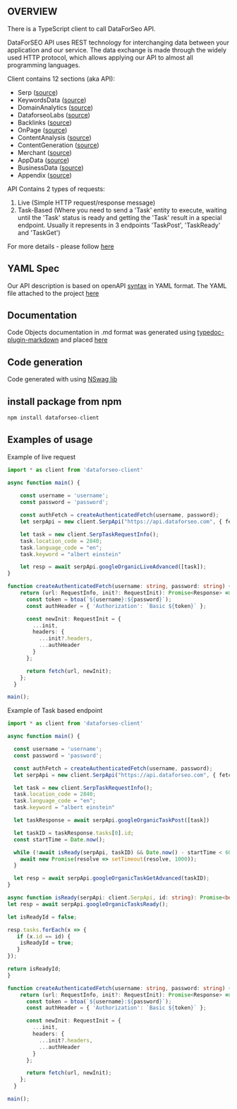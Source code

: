 ## OVERVIEW

There is a TypeScript client to call DataForSeo API.

DataForSEO API uses REST technology for interchanging data between your application and our service. The data exchange is made through the widely used HTTP protocol, which allows applying our API to almost all programming languages.

Client contains 12 sections (aka API):
- Serp ([source](https://docs.dataforseo.com/v3/serp/overview/?bash))
- KeywordsData ([source](https://docs.dataforseo.com/v3/keywords_data/overview/?bash))
- DomainAnalytics ([source](https://docs.dataforseo.com/v3/domain_analytics/overview/?bash))
- DataforseoLabs ([source](https://docs.dataforseo.com/v3/dataforseo_labs/overview/?bash))
- Backlinks ([source](https://docs.dataforseo.com/v3/backlinks/overview/?bash))
- OnPage ([source](https://docs.dataforseo.com/v3/on_page/overview/?bash))
- ContentAnalysis ([source](https://docs.dataforseo.com/v3/content_analysis/overview/?bash))
- ContentGeneration ([source](https://docs.dataforseo.com/v3/content_generation/overview/?bash))
- Merchant ([source](https://docs.dataforseo.com/v3/merchant/overview/?bash))
- AppData ([source](https://docs.dataforseo.com/v3/app_data/overview/?bash))
- BusinessData ([source](https://docs.dataforseo.com/v3/business_data/overview/?bash))
- Appendix ([source](https://docs.dataforseo.com/v3/appendix/user_data/?bash))

API Contains 2 types of requests:
1) Live (Simple HTTP request/response message)
2) Task-Based (Where you need to send a 'Task' entity to execute, waiting until the 'Task' status is ready and getting the 'Task' result in a special endpoint. Usually it represents in 3 endpoints 'TaskPost', 'TaskReady' and 'TaskGet')

For more details - please follow [here](https://docs.dataforseo.com/v3/?bash)

## YAML Spec

Our API description is based on openAPI [syntax](https://spec.openapis.org/oas/v3.1.0) in YAML format. The YAML file attached to the project [here](./openapi_specification.yaml)

## Documentation

Code Objects documentation in .md format was generated using [typedoc-plugin-markdown](https://www.npmjs.com/package/typedoc-plugin-markdown) and placed [here](./docs)

## Code generation

Code generated with using [NSwag lib](https://github.com/RicoSuter/NSwag)

## install package from npm

```bash
npm install dataforseo-client 
```

## Examples of usage

Example of live request
```typescript
import * as client from 'dataforseo-client'

async function main() {
    
    const username = 'username';
    const password = 'password';

    const authFetch = createAuthenticatedFetch(username, password);
    let serpApi = new client.SerpApi("https://api.dataforseo.com", { fetch: authFetch });

    let task = new client.SerpTaskRequestInfo();
    task.location_code = 2840;
    task.language_code = "en";
    task.keyword = "albert einstein"

    let resp = await serpApi.googleOrganicLiveAdvanced([task]);
}

function createAuthenticatedFetch(username: string, password: string) {
    return (url: RequestInfo, init?: RequestInit): Promise<Response> => {
      const token = btoa(`${username}:${password}`);
      const authHeader = { 'Authorization': `Basic ${token}` };

      const newInit: RequestInit = {
        ...init,
        headers: {
          ...init?.headers,
          ...authHeader
        }
      };

      return fetch(url, newInit);
    };
  }

main();
```

Example of Task based endpoint
```typescript
import * as client from 'dataforseo-client'

async function main() {

  const username = 'username';
  const password = 'password';

  const authFetch = createAuthenticatedFetch(username, password);
  let serpApi = new client.SerpApi("https://api.dataforseo.com", { fetch: authFetch });

  let task = new client.SerpTaskRequestInfo();
  task.location_code = 2840;
  task.language_code = "en";
  task.keyword = "albert einstein"

  let taskResponse = await serpApi.googleOrganicTaskPost([task]) 

  let taskID = taskResponse.tasks[0].id;
  const startTime = Date.now();

  while (!await isReady(serpApi, taskID) && Date.now() - startTime < 60000) {
    await new Promise(resolve => setTimeout(resolve, 1000));
  }

  let resp = await serpApi.googleOrganicTaskGetAdvanced(taskID);
}

async function isReady(serpApi: client.SerpApi, id: string): Promise<boolean> {
let resp = await serpApi.googleOrganicTasksReady();

let isReadyId = false;

resp.tasks.forEach(x => {
   if (x.id == id) {
    isReadyId = true;
   }
});

return isReadyId;
}

function createAuthenticatedFetch(username: string, password: string) {
    return (url: RequestInfo, init?: RequestInit): Promise<Response> => {
      const token = btoa(`${username}:${password}`);
      const authHeader = { 'Authorization': `Basic ${token}` };

      const newInit: RequestInit = {
        ...init,
        headers: {
          ...init?.headers,
          ...authHeader
        }
      };

      return fetch(url, newInit);
    };
  }

main();
```
